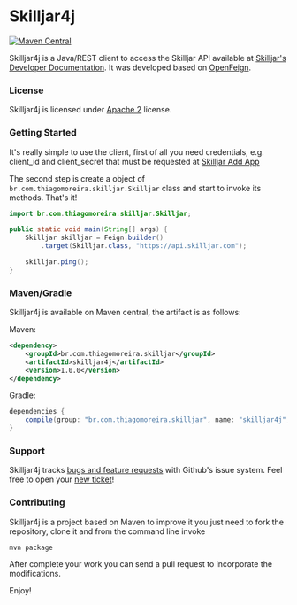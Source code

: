 Skilljar4j
==========
[![Maven Central](https://maven-badges.herokuapp.com/maven-central/br.com.thiagomoreira.skilljar/skilljar4j/badge.svg)](https://maven-badges.herokuapp.com/maven-central/br.com.thiagomoreira.skilljar/skilljar4j)

Skilljar4j is a Java/REST client to access the Skilljar API available at [Skilljar's Developer Documentation](https://api.skilljar.com/docs). It was developed based on [OpenFeign](https://github.com/OpenFeign/feign).

### License

Skilljar4j is licensed under [Apache 2](http://www.apache.org/licenses/LICENSE-2.0) license.

### Getting Started

It's really simple to use the client, first of all you need credentials, e.g. client_id and client_secret that must be requested at [Skilljar Add App](https://skilljar.com/api/register?register=new)

The second step is create a object of `br.com.thiagomoreira.skilljar.Skilljar` class and  start to invoke its methods. That's it!


```java
import br.com.thiagomoreira.skilljar.Skilljar;

public static void main(String[] args) {
    Skilljar skilljar = Feign.builder()
        .target(Skilljar.class, "https://api.skilljar.com");

    skilljar.ping();
}
```

### Maven/Gradle

Skilljar4j is available on Maven central, the artifact is as follows:

Maven:

```xml
<dependency>
    <groupId>br.com.thiagomoreira.skilljar</groupId>
    <artifactId>skilljar4j</artifactId>
    <version>1.0.0</version>
</dependency>
```
Gradle:

```groovy
dependencies {
    compile(group: "br.com.thiagomoreira.skilljar", name: "skilljar4j", version: "1.0.0");
}
```
### Support
Skilljar4j tracks [bugs and feature requests](https://github.com/tmoreira2020/skilljar4j/issues) with Github's issue system. Feel free to open your [new ticket](https://github.com/tmoreira2020/skilljar4j/issues/new)!

### Contributing

Skilljar4j is a project based on Maven to improve it you just need to fork the repository, clone it and from the command line invoke

```shell
mvn package
```
After complete your work you can send a pull request to incorporate the modifications.

Enjoy!